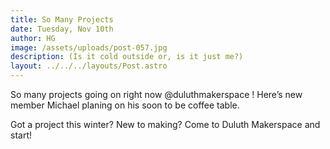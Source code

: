 ```yaml
---
title: So Many Projects
date: Tuesday, Nov 10th
author: HG
image: /assets/uploads/post-057.jpg
description: (Is it cold outside or, is it just me?)
layout: ../../../layouts/Post.astro
---
```


So many projects going on right now @duluthmakerspace ! Here’s new member Michael planing on his soon to be coffee table.

Got a project this winter? New to making? Come to Duluth Makerspace and start!
